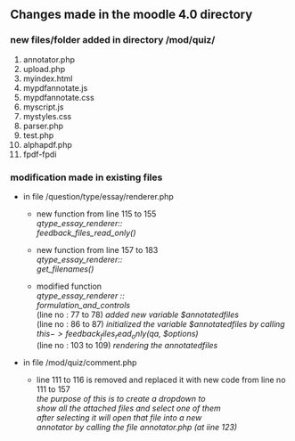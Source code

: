 ## Changes made in the moodle 4.0 directory
### new files/folder added in directory /mod/quiz/
1. annotator.php
2. upload.php 
3. myindex.html
4. mypdfannotate.js
5. mypdfannotate.css
6. myscript.js
7. mystyles.css
8. parser.php
9. test.php
10. alphapdf.php
11. fpdf-fpdi 



### modification made in existing files

- in file /question/type/essay/renderer.php

    - new function from line 115 to 155  
        _qtype_essay_renderer::_     
          _feedback_files_read_only()_  

    - new function from line 157 to 183  
        _qtype_essay_renderer::_      
          _get_filenames()_    

    - modified function  
        _qtype_essay_renderer ::_    
          _formulation_and_controls_    
            (line no : 77 to 78) _added new variable $annotatedfiles_      
            (line no : 86 to 87) _initialized the variable $annotatedfiles by calling $this->feedback_files_read_only($qa, $options)_      
            (line no : 103 to 109) _rendering the annotatedfiles_    

    
- in file /mod/quiz/comment.php
    -  line 111 to 116 is removed and  replaced it with new code
        from line no 111 to 157  
        _the purpose of this is to create a dropdown to  
        show all the attached files and select one of them  
        after selecting it will open that file into a new   
        annotator by calling the file annotator.php (at iine 123)_  

